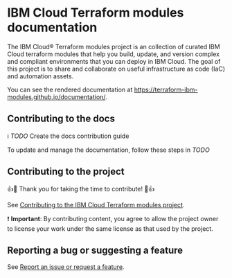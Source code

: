 # IBM Cloud Terraform modules documentation

The IBM Cloud&reg; Terraform modules project is an collection of curated IBM Cloud terraform modules that help you build, update, and version complex and compliant environments that you can deploy in IBM Cloud. The goal of this project is to share and collaborate on useful infrastructure as code (IaC) and automation assets.

You can see the rendered documentation at https://terraform-ibm-modules.github.io/documentation/.

## Contributing to the docs

:information_source: *TODO* Create the docs contribution guide

To update and manage the documentation, follow these steps in *TODO*

## Contributing to the project

:+1::tada: Thank you for taking the time to contribute! :tada::+1:

See [Contributing to the IBM Cloud Terraform modules project](docs/contributing-guidelines.md).

:exclamation: **Important**: By contributing content, you agree to allow the project owner to license your work under the same license as that used by the project.

## Reporting a bug or suggesting a feature

See [Report an issue or request a feature](docs/support.md).
